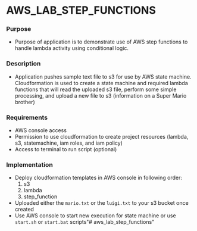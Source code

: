 # AWS_LAB_STEP_FUNCTIONS

### Purpose
- Purpose of application is to demonstrate use of AWS step functions to handle lambda activity using conditional logic.

### Description
- Application pushes sample text file to s3 for use by AWS state machine.  Cloudformation is used to create a state machine and required lambda functions that will read the uploaded s3 file, perform some simple processing, and upload a new file to s3 (information on a Super Mario brother)

### Requirements
- AWS console access
- Permission to use cloudformation to create project resources (lambda, s3, statemachine, iam roles, and iam policy)
- Access to terminal to run script (optional)

### Implementation
- Deploy cloudformation templates in AWS console in following order:
    1. s3
    2. lambda
    3. step_function
- Uploaded either the `mario.txt` or the `luigi.txt` to your s3 bucket once created
- Use AWS console to start new execution for state machine or use `start.sh` or `start.bat` scripts"# aws_lab_step_functions" 

